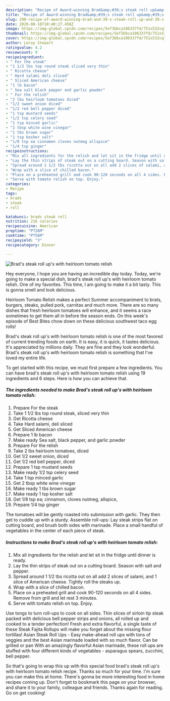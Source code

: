 ```yaml
---
description: "Recipe of Award-winning Brad&amp;#39;s steak roll up&amp;#39;s with heirloom tomato relish"
title: "Recipe of Award-winning Brad&amp;#39;s steak roll up&amp;#39;s with heirloom tomato relish"
slug: 290-recipe-of-award-winning-brad-and-39-s-steak-roll-up-and-39-s-with-heirloom-tomato-relish
date: 2020-08-16T10:40:27.458Z
image: https://img-global.cpcdn.com/recipes/5ef3bbca106337fd/751x532cq70/brads-steak-roll-ups-with-heirloom-tomato-relish-recipe-main-photo.jpg
thumbnail: https://img-global.cpcdn.com/recipes/5ef3bbca106337fd/751x532cq70/brads-steak-roll-ups-with-heirloom-tomato-relish-recipe-main-photo.jpg
cover: https://img-global.cpcdn.com/recipes/5ef3bbca106337fd/751x532cq70/brads-steak-roll-ups-with-heirloom-tomato-relish-recipe-main-photo.jpg
author: Leroy Stewart
ratingvalue: 4.2
reviewcount: 9
recipeingredient:
- " For the steak"
- "1 1/2 lbs top round steak sliced very thin"
- " Ricotta cheese"
- " Hard salami deli sliced"
- " Sliced American cheese"
- "1 lb bacon"
- " Sea salt black pepper and garlic powder"
- " For the relish"
- "2 lbs heirloom tomatoes diced"
- "1/2 sweet onion diced"
- "1/2 red bell pepper diced"
- "1 tsp mustard seeds"
- "1/2 tsp celery seed"
- "1 tsp minced garlic"
- "2 tbsp white wine vinegar"
- "1 tbs brown sugar"
- "1 tsp kosher salt"
- "1/8 tsp ea cinnamon cloves nutmeg allspice"
- "1/4 tsp ginger"
recipeinstructions:
- "Mix all ingredients for the relish and let sit in the fridge until dinner is ready."
- "Lay the thin strips of steak out on a cutting board. Season with salt and pepper."
- "Spread around 1 1/2 tbs ricotta out on all add 2 slices of salami, and 1 slice of American cheese. Tightly roll the steaks up."
- "Wrap with a slice of chilled bacon."
- "Place on a preheated grill and cook 90-120 seconds on all 4 sides. Remove from grill and let rest 3 minutes."
- "Serve with tomato relish on top. Enjoy."
categories:
- Recipe
tags:
- brads
- steak
- roll

katakunci: brads steak roll 
nutrition: 216 calories
recipecuisine: American
preptime: "PT26M"
cooktime: "PT56M"
recipeyield: "3"
recipecategory: Dinner

---
```



![Brad&#39;s steak roll up&#39;s with heirloom tomato relish](https://img-global.cpcdn.com/recipes/5ef3bbca106337fd/751x532cq70/brads-steak-roll-ups-with-heirloom-tomato-relish-recipe-main-photo.jpg)

Hey everyone, I hope you are having an incredible day today. Today, we're going to make a special dish, brad&#39;s steak roll up&#39;s with heirloom tomato relish. One of my favorites. This time, I am going to make it a bit tasty. This is gonna smell and look delicious.

Heirloom Tomato Relish makes a perfect Summer accompaniment to brats, burgers, steaks, pulled pork, carnitas and much more. There are so many dishes that fresh heirloom tomatoes will enhance, and it seems a race sometimes to get them all in before the season ends. On this week&#39;s episode of Best Bites chow down on these delicious southwest taco egg rolls!

Brad&#39;s steak roll up&#39;s with heirloom tomato relish is one of the most favored of current trending foods on earth. It is easy, it is quick, it tastes delicious. It's appreciated by millions daily. They are fine and they look wonderful. Brad&#39;s steak roll up&#39;s with heirloom tomato relish is something that I've loved my entire life.


To get started with this recipe, we must first prepare a few ingredients. You can have brad&#39;s steak roll up&#39;s with heirloom tomato relish using 19 ingredients and 6 steps. Here is how you can achieve that.

<!--inarticleads1-->

##### The ingredients needed to make Brad&#39;s steak roll up&#39;s with heirloom tomato relish:

1. Prepare  For the steak
1. Take 1 1/2 lbs top round steak, sliced very thin
1. Get  Ricotta cheese
1. Take  Hard salami, deli sliced
1. Get  Sliced American cheese
1. Prepare 1 lb bacon
1. Make ready  Sea salt, black pepper, and garlic powder
1. Prepare  For the relish
1. Take 2 lbs heirloom tomatoes, diced
1. Get 1/2 sweet onion, diced
1. Get 1/2 red bell pepper, diced
1. Prepare 1 tsp mustard seeds
1. Make ready 1/2 tsp celery seed
1. Take 1 tsp minced garlic
1. Get 2 tbsp white wine vinegar
1. Make ready 1 tbs brown sugar
1. Make ready 1 tsp kosher salt
1. Get 1/8 tsp ea; cinnamon, cloves nutmeg, allspice,
1. Prepare 1/4 tsp ginger


The tomatoes will be gently roasted into submission with garlic. They then get to cuddle up with a sturdy. Assemble roll-ups: Lay steak strips flat on cutting board, and brush both sides with marinade. Place a small handful of vegetables in the center of each piece of steak. 

<!--inarticleads2-->

##### Instructions to make Brad&#39;s steak roll up&#39;s with heirloom tomato relish:

1. Mix all ingredients for the relish and let sit in the fridge until dinner is ready.
1. Lay the thin strips of steak out on a cutting board. Season with salt and pepper.
1. Spread around 1 1/2 tbs ricotta out on all add 2 slices of salami, and 1 slice of American cheese. Tightly roll the steaks up.
1. Wrap with a slice of chilled bacon.
1. Place on a preheated grill and cook 90-120 seconds on all 4 sides. Remove from grill and let rest 3 minutes.
1. Serve with tomato relish on top. Enjoy.


Use tongs to turn roll-ups to cook on all sides. Thin slices of sirloin tip steak packed with delicious bell pepper strips and onions, all rolled up and cooked to a tender perfection! Fresh and extra flavorful, a single taste of these Steak Fajita Rollups will make you forget about the missing flour tortillas! Asian Steak Roll Ups - Easy make-ahead roll ups with tons of veggies and the best Asian marinade loaded with so much flavor. Can be grilled or pan With an amazingly flavorful Asian marinade, these roll ups are stuffed with four different kinds of vegetables - asparagus spears, zucchini, bell pepper. 

So that's going to wrap this up with this special food brad&#39;s steak roll up&#39;s with heirloom tomato relish recipe. Thanks so much for your time. I'm sure you can make this at home. There's gonna be more interesting food in home recipes coming up. Don't forget to bookmark this page on your browser, and share it to your family, colleague and friends. Thanks again for reading. Go on get cooking!
